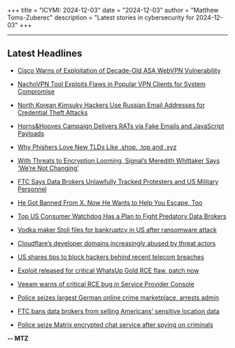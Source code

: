 +++
title = "ICYMI: 2024-12-03"
date = "2024-12-03"
author = "Matthew Toms-Zuberec"
description = "Latest stories in cybersecurity for 2024-12-03"
+++

---------------------------------------------------------------------------
## Latest Headlines
- [Cisco Warns of Exploitation of Decade-Old ASA WebVPN Vulnerability](https://thehackernews.com/2024/12/cisco-warns-of-exploitation-of-decade.html)

- [NachoVPN Tool Exploits Flaws in Popular VPN Clients for System Compromise](https://thehackernews.com/2024/12/nachovpn-tool-exploits-flaws-in-popular.html)

- [North Korean Kimsuky Hackers Use Russian Email Addresses for Credential Theft Attacks](https://thehackernews.com/2024/12/north-korean-kimsuky-hackers-use.html)

- [Horns&Hooves Campaign Delivers RATs via Fake Emails and JavaScript Payloads](https://thehackernews.com/2024/12/horns-campaign-delivers-rats-via-fake.html)

- [Why Phishers Love New TLDs Like .shop, .top and .xyz](https://krebsonsecurity.com/2024/12/why-phishers-love-new-tlds-like-shop-top-and-xyz/)

- [With Threats to Encryption Looming, Signal’s Meredith Whittaker Says ‘We’re Not Changing’](https://www.wired.com/story/big-interview-meredith-whittaker-signal-2024/)

- [FTC Says Data Brokers Unlawfully Tracked Protesters and US Military Personnel](https://www.wired.com/story/ftc-mobilewalla-gravy-analytics-orders/)

- [He Got Banned From X. Now He Wants to Help You Escape, Too](https://www.wired.com/story/x-delete-posts-cyd-micah-lee/)

- [Top US Consumer Watchdog Has a Plan to Fight Predatory Data Brokers](https://www.wired.com/story/cfpb-fcra-data-broker-oversight/)

- [Vodka maker Stoli files for bankruptcy in US after ransomware attack](https://www.bleepingcomputer.com/news/security/vodka-maker-stoli-files-for-bankruptcy-in-us-after-ransomware-attack/)

- [Cloudflare’s developer domains increasingly abused by threat actors](https://www.bleepingcomputer.com/news/security/cloudflares-developer-domains-increasingly-abused-by-threat-actors/)

- [US shares tips to block hackers behind recent telecom breaches](https://www.bleepingcomputer.com/news/security/us-shares-tips-to-block-hackers-behind-recent-telecom-breaches/)

- [Exploit released for critical WhatsUp Gold RCE flaw, patch now](https://www.bleepingcomputer.com/news/security/exploit-released-for-critical-whatsup-gold-rce-flaw-patch-now/)

- [Veeam warns of critical RCE bug in Service Provider Console](https://www.bleepingcomputer.com/news/security/veeam-warns-of-critical-rce-bug-in-service-provider-console/)

- [Police seizes largest German online crime marketplace, arrests admin](https://www.bleepingcomputer.com/news/security/police-seizes-largest-german-online-crime-marketplace-arrests-admin/)

- [FTC bans data brokers from selling Americans’ sensitive location data](https://www.bleepingcomputer.com/news/security/ftc-bans-data-brokers-from-selling-americans-sensitive-location-data/)

- [Police seize Matrix encrypted chat service after spying on criminals](https://www.bleepingcomputer.com/news/security/police-seize-matrix-encrypted-chat-service-after-spying-on-criminals/)

**-- MTZ**